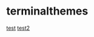 # terminalthemes
[test](https://polite-part.surge.sh)
[test2](https://polite-part.surge.sh/index2.html)
